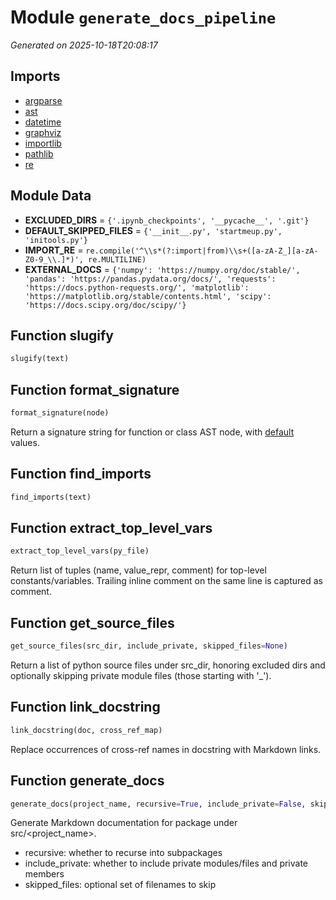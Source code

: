 # Module `generate_docs_pipeline`

<a name='module-generate_docs_pipeline'></a>
*Generated on 2025-10-18T20:08:17*

## Imports

- [argparse](https://docs.python.org/3/library/argparse.html)
- [ast](https://docs.python.org/3/library/ast.html)
- [datetime](https://docs.python.org/3/library/datetime.html)
- [graphviz](https://pypi.org/project/graphviz/)
- [importlib](https://docs.python.org/3/library/importlib.html)
- [pathlib](https://docs.python.org/3/library/pathlib.html)
- [re](https://docs.python.org/3/library/re.html)

## Module Data

<a name='generate_docs_pipeline-var-excluded_dirs'></a>
- **EXCLUDED_DIRS** = `{'.ipynb_checkpoints', '__pycache__', '.git'}`
<a name='generate_docs_pipeline-var-default_skipped_files'></a>
- **DEFAULT_SKIPPED_FILES** = `{'__init__.py', 'startmeup.py', 'initools.py'}`
<a name='generate_docs_pipeline-var-import_re'></a>
- **IMPORT_RE** = `re.compile('^\\s*(?:import|from)\\s+([a-zA-Z_][a-zA-Z0-9_\\.]*)', re.MULTILINE)`
<a name='generate_docs_pipeline-var-external_docs'></a>
- **EXTERNAL_DOCS** = `{'numpy': 'https://numpy.org/doc/stable/', 'pandas': 'https://pandas.pydata.org/docs/', 'requests': 'https://docs.python-requests.org/', 'matplotlib': 'https://matplotlib.org/stable/contents.html', 'scipy': 'https://docs.scipy.org/doc/scipy/'}`

## Function **slugify**

<a name='generate_docs_pipeline-function-slugify'></a>
```python
slugify(text)
```

## Function **format_signature**

<a name='generate_docs_pipeline-function-format_signature'></a>
```python
format_signature(node)
```

Return a signature string for function or class AST node, with [default](driver.md#driver-class-driver-method-default) values.

## Function **find_imports**

<a name='generate_docs_pipeline-function-find_imports'></a>
```python
find_imports(text)
```

## Function **extract_top_level_vars**

<a name='generate_docs_pipeline-function-extract_top_level_vars'></a>
```python
extract_top_level_vars(py_file)
```

Return list of tuples (name, value_repr, comment) for top-level constants/variables.
Trailing inline comment on the same line is captured as comment.

## Function **get_source_files**

<a name='generate_docs_pipeline-function-get_source_files'></a>
```python
get_source_files(src_dir, include_private, skipped_files=None)
```

Return a list of python source files under src_dir, honoring excluded dirs
and optionally skipping private module files (those starting with '_').

## Function **link_docstring**

<a name='generate_docs_pipeline-function-link_docstring'></a>
```python
link_docstring(doc, cross_ref_map)
```

Replace occurrences of cross-ref names in docstring with Markdown links.

## Function **generate_docs**

<a name='generate_docs_pipeline-function-generate_docs'></a>
```python
generate_docs(project_name, recursive=True, include_private=False, skipped_files=None)
```

Generate Markdown documentation for package under src/<project_name>.
- recursive: whether to recurse into subpackages
- include_private: whether to include private modules/files and private members
- skipped_files: optional set of filenames to skip

